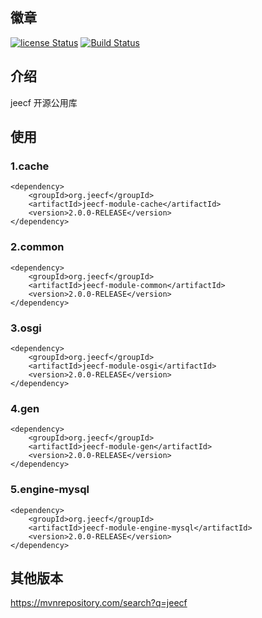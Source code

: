
## 徽章  
[![license Status](https://img.shields.io/badge/License-Apache%202.0-blue.svg?branch=v2.0)](http://www.apache.org/licenses/LICENSE-2.0.txt)
[![Build Status](https://travis-ci.org/cgfly/jeecf.svg?branch=v2.0)](https://travis-ci.org/cgfly/jeecf)  
## 介绍  
jeecf 开源公用库

## 使用
### 1.cache  
``` 
<dependency>
    <groupId>org.jeecf</groupId>
    <artifactId>jeecf-module-cache</artifactId>
    <version>2.0.0-RELEASE</version>
</dependency>
``` 
### 2.common  
``` 
<dependency>  
    <groupId>org.jeecf</groupId>  
    <artifactId>jeecf-module-common</artifactId>  
    <version>2.0.0-RELEASE</version>  
</dependency>
``` 
### 3.osgi  
``` 
<dependency>
    <groupId>org.jeecf</groupId>  
    <artifactId>jeecf-module-osgi</artifactId>
    <version>2.0.0-RELEASE</version>
</dependency>
```  
### 4.gen  
``` 
<dependency>
    <groupId>org.jeecf</groupId>
    <artifactId>jeecf-module-gen</artifactId>
    <version>2.0.0-RELEASE</version>
</dependency>
``` 
### 5.engine-mysql  
``` 
<dependency>
    <groupId>org.jeecf</groupId>
    <artifactId>jeecf-module-engine-mysql</artifactId>
    <version>2.0.0-RELEASE</version>
</dependency>
``` 
## 其他版本  
https://mvnrepository.com/search?q=jeecf

